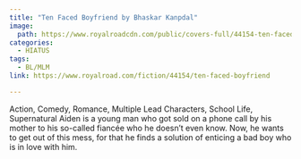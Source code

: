 ```yaml
---
title: "Ten Faced Boyfriend by Bhaskar Kanpdal"
image:
  path: https://www.royalroadcdn.com/public/covers-full/44154-ten-faced-boyfriend.jpg
categories:
  - HIATUS
tags:
  - BL/MLM
link: https://www.royalroad.com/fiction/44154/ten-faced-boyfriend

---
```

Action, Comedy, Romance, Multiple Lead Characters, School Life, Supernatural
Aiden is a young man who got sold on a phone call by his mother to his so-called fiancée who he doesn’t even know. Now, he wants to get out of this mess, for that he finds a solution of enticing a bad boy who is in love with him.
